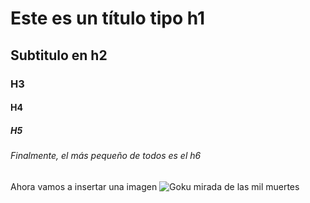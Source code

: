 # Este es un título tipo h1
## Subtitulo en h2
### H3
#### H4
##### H5
###### Finalmente, el más pequeño de todos es el h6

Ahora vamos a insertar una imagen
![Goku mirada de las mil muertes](https://sm.mashable.com/t/mashable_me/photo/default/hd-wallpaper-goku-goku-dragon-ball-z_nuzk.720.jpg)
